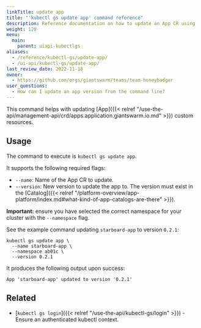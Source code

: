 ```yaml
---
linkTitle: update app
title: "'kubectl gs update app' command reference"
description: Reference documentation on how to update an App CR using 'kubectl gs'.
weight: 120
menu:
  main:
    parent: uiapi-kubectlgs
aliases:
  - /reference/kubectl-gs/update-app/
  - /ui-api/kubectl-gs/update-app/
last_review_date: 2022-11-18
owner:
  - https://github.com/orgs/giantswarm/teams/team-honeybadger
user_questions:
  - How can I update an app version from the command line?
---
```


This command helps with updating [App]({{< relref "/use-the-api/management-api/crd/apps.application.giantswarm.io.md" >}}) custom resources.

## Usage

The command to execute is `kubectl gs update app`.

It supports the following required flags:

- `--name`: Name of the App CR to update.
- `--version`: New version to update the app to. The version must exist in the [Catalog]({{< relref "/platform-overview/app-platform/index.md#what-kind-of-app-catalogs-are-there" >}}).

**Important:** ensure you have selected the correct namespace for your cluster with the `--namespace` flag.

See the example command updating `starboard-app` to version `0.2.1`:

```nohighlight
kubectl gs update app \
  --name starboard-app \
  --namespace ab01c \
  --version 0.2.1
```

It produces the following output upon success:

```nohighlight
App 'starboard-app' updated to version '0.2.1'
```

## Related

- [`kubectl gs login`]({{< relref "/use-the-api/kubectl-gs/login" >}}) - Ensure an authenticated kubectl context.
